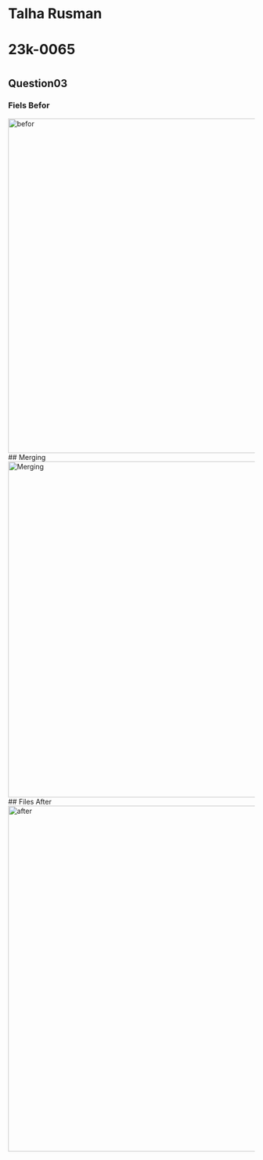 # Talha Rusman
# 23k-0065
#  
## Question03
### Fiels Befor
<img width="682" alt="befor" src="https://github.com/talharusman/pf-fall-23/assets/142867808/24eaec9e-eb57-4556-9cac-756a18ecf056">  
## Merging
<img width="685" alt="Merging" src="https://github.com/talharusman/pf-fall-23/assets/142867808/efa96b04-d76f-471e-8b2f-adfc26998890">
## Files After
<img width="705" alt="after" src="https://github.com/talharusman/pf-fall-23/assets/142867808/4c9908bf-4782-45d2-a280-f75311ab3c67">

